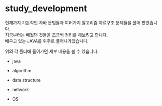 # study_development
 
 
 현재까지 기본적인 자바 문법들과 여러가지 알고리즘 자료구조 문제들을 풀어 봤었습니다.</br>
 지금부터는 배웠던 것들을 조금씩 정리를 해보려고 합니다.</br>
 배우고 있는 JAVA를 위주로 풀어나가겠습니다.
 
 위의 각 폴더에 들어가면 세부 내용을 볼 수 있습니다.
 
* java

* algorithm

* data structure

* network

* OS
